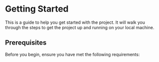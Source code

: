 # Getting Started

This is a guide to help you get started with the project. It will walk you through the steps to get the project up and running on your local machine.

## Prerequisites

Before you begin, ensure you have met the following requirements:

